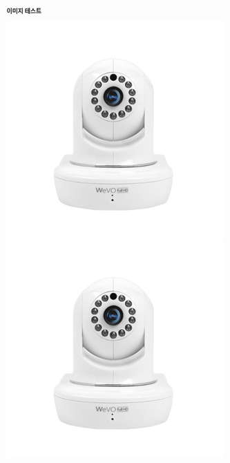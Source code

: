 **이미지 테스트**

<img src="image.png">

<img src="https://github.com/nettopcnc/Image_Test/blob/master/image.png">
